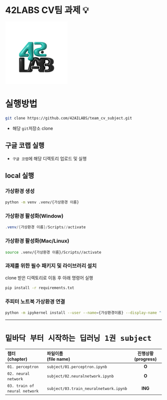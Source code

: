 # 42LABS CV팀 과제 💡

<img src="resource/images/42LABS.png" width="200">

# 실행방법
```bash
git clone https://github.com/42AILABS/team_cv_subject.git
```
- 해당 `git`저장소 clone

## 구글 코랩 실행
- `구글 코랩`에 해당 디렉토리 업로드 및 실행

## local 실행
### 가상환경 생성 
```bash
python -m venv .venv/{가상환경 이름}
```

### 가상환경 활성화(Window)

```PowerShell
.venv/{가상환경 이름}/Scripts//activate
```

### 가상환경 활성화(Mac/Linux)

```bash
source .venv/{가상환경 이름}/Scripts//activate
```

### 과제를 위한 필수 패키지 및 라이브러리 설치

clone 받은 디렉토리로 이동 후 아래 명령어 실행

```bash
pip install -r requirements.txt
```
### 주피터 노트북 가상환경 연결
```bash
python -m ipykernel install --user --name={가상환경이름} --display-name "{가상환경이름}"
```

---

# `밑바닥 부터 시작하는 딥러닝 1권 subject`
| 챕터 <br>(chapter) | 파일이름 <br>(file name) | 진행상황 (progress) |
|:-------|:---|:---:|
|`01. perceptron`| `subject/01.perceptron.ipynb`| **O** |
|`02. neural network` | `subject/02.neuralnetwork.ipynb` | **O** |
|`03. train of neural network` | `subject/03.train_neuralnetwork.ipynb` | **ING** |

